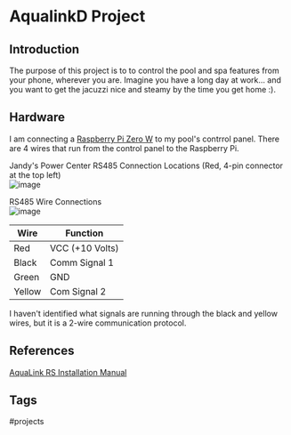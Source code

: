 # AqualinkD Project

## Introduction
The purpose of this project is to to control the pool and spa features from your phone, wherever you are. Imagine you have a long day at work... and you want to get the jacuzzi nice and steamy by the time you get home :).

## Hardware
I am connecting a [Raspberry Pi Zero W](https://www.raspberrypi.com/products/raspberry-pi-zero-2-w/) to my pool's contrrol panel. There are 4 wires that run from the control panel to the Raspberry Pi.  

Jandy's Power Center RS485 Connection Locations (Red, 4-pin connector at the top left)  
![image](https://s3.us-west-1.amazonaws.com/zettelimages/Sat_Sep__9_11:51:26_AM_PDT_2023.png)

RS485 Wire Connections  
![image](https://s3.us-west-1.amazonaws.com/zettelimages/Sat_Sep__9_11:52:41_AM_PDT_2023.png)

|Wire|Function|
|-----|--------|
|Red|VCC (+10 Volts)|
|Black|Comm Signal 1|
|Green|GND|
|Yellow|Com Signal 2|

I haven't identified what signals are running through the black and yellow wires, but it is a 2-wire communication protocol.  

## References
[AquaLink RS Installation Manual](https://cdn.fluidrausa.com/-/media/zodiac/global/downloads/0748-91071/6594.pdf?rev=8ef7e65bffb247efb962fe23e434b87e)

## Tags
#projects
